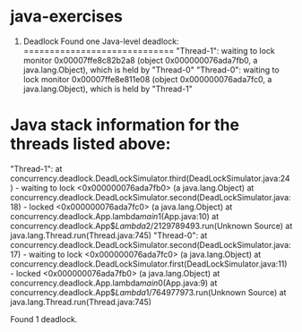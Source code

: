# java-exercises

1) Deadlock
Found one Java-level deadlock:
=============================
"Thread-1":
  waiting to lock monitor 0x00007ffe8c82b2a8 (object 0x000000076ada7fb0, a java.lang.Object),
  which is held by "Thread-0"
"Thread-0":
  waiting to lock monitor 0x00007ffe8e811e08 (object 0x000000076ada7fc0, a java.lang.Object),
  which is held by "Thread-1"

Java stack information for the threads listed above:
===================================================
"Thread-1":
	at concurrency.deadlock.DeadLockSimulator.third(DeadLockSimulator.java:24)
	- waiting to lock <0x000000076ada7fb0> (a java.lang.Object)
	at concurrency.deadlock.DeadLockSimulator.second(DeadLockSimulator.java:18)
	- locked <0x000000076ada7fc0> (a java.lang.Object)
	at concurrency.deadlock.App.lambda$main$1(App.java:10)
	at concurrency.deadlock.App$$Lambda$2/2129789493.run(Unknown Source)
	at java.lang.Thread.run(Thread.java:745)
"Thread-0":
	at concurrency.deadlock.DeadLockSimulator.second(DeadLockSimulator.java:17)
	- waiting to lock <0x000000076ada7fc0> (a java.lang.Object)
	at concurrency.deadlock.DeadLockSimulator.first(DeadLockSimulator.java:11)
	- locked <0x000000076ada7fb0> (a java.lang.Object)
	at concurrency.deadlock.App.lambda$main$0(App.java:9)
	at concurrency.deadlock.App$$Lambda$1/764977973.run(Unknown Source)
	at java.lang.Thread.run(Thread.java:745)

Found 1 deadlock.
